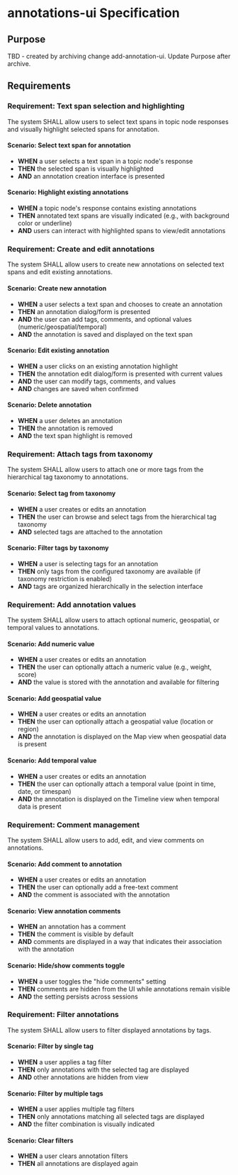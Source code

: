 # annotations-ui Specification

## Purpose
TBD - created by archiving change add-annotation-ui. Update Purpose after archive.
## Requirements
### Requirement: Text span selection and highlighting
The system SHALL allow users to select text spans in topic node responses and visually highlight selected spans for annotation.

#### Scenario: Select text span for annotation
- **WHEN** a user selects a text span in a topic node's response
- **THEN** the selected span is visually highlighted
- **AND** an annotation creation interface is presented

#### Scenario: Highlight existing annotations
- **WHEN** a topic node's response contains existing annotations
- **THEN** annotated text spans are visually indicated (e.g., with background color or underline)
- **AND** users can interact with highlighted spans to view/edit annotations

### Requirement: Create and edit annotations
The system SHALL allow users to create new annotations on selected text spans and edit existing annotations.

#### Scenario: Create new annotation
- **WHEN** a user selects a text span and chooses to create an annotation
- **THEN** an annotation dialog/form is presented
- **AND** the user can add tags, comments, and optional values (numeric/geospatial/temporal)
- **AND** the annotation is saved and displayed on the text span

#### Scenario: Edit existing annotation
- **WHEN** a user clicks on an existing annotation highlight
- **THEN** the annotation edit dialog/form is presented with current values
- **AND** the user can modify tags, comments, and values
- **AND** changes are saved when confirmed

#### Scenario: Delete annotation
- **WHEN** a user deletes an annotation
- **THEN** the annotation is removed
- **AND** the text span highlight is removed

### Requirement: Attach tags from taxonomy
The system SHALL allow users to attach one or more tags from the hierarchical tag taxonomy to annotations.

#### Scenario: Select tag from taxonomy
- **WHEN** a user creates or edits an annotation
- **THEN** the user can browse and select tags from the hierarchical tag taxonomy
- **AND** selected tags are attached to the annotation

#### Scenario: Filter tags by taxonomy
- **WHEN** a user is selecting tags for an annotation
- **THEN** only tags from the configured taxonomy are available (if taxonomy restriction is enabled)
- **AND** tags are organized hierarchically in the selection interface

### Requirement: Add annotation values
The system SHALL allow users to attach optional numeric, geospatial, or temporal values to annotations.

#### Scenario: Add numeric value
- **WHEN** a user creates or edits an annotation
- **THEN** the user can optionally attach a numeric value (e.g., weight, score)
- **AND** the value is stored with the annotation and available for filtering

#### Scenario: Add geospatial value
- **WHEN** a user creates or edits an annotation
- **THEN** the user can optionally attach a geospatial value (location or region)
- **AND** the annotation is displayed on the Map view when geospatial data is present

#### Scenario: Add temporal value
- **WHEN** a user creates or edits an annotation
- **THEN** the user can optionally attach a temporal value (point in time, date, or timespan)
- **AND** the annotation is displayed on the Timeline view when temporal data is present

### Requirement: Comment management
The system SHALL allow users to add, edit, and view comments on annotations.

#### Scenario: Add comment to annotation
- **WHEN** a user creates or edits an annotation
- **THEN** the user can optionally add a free-text comment
- **AND** the comment is associated with the annotation

#### Scenario: View annotation comments
- **WHEN** an annotation has a comment
- **THEN** the comment is visible by default
- **AND** comments are displayed in a way that indicates their association with the annotation

#### Scenario: Hide/show comments toggle
- **WHEN** a user toggles the "hide comments" setting
- **THEN** comments are hidden from the UI while annotations remain visible
- **AND** the setting persists across sessions

### Requirement: Filter annotations
The system SHALL allow users to filter displayed annotations by tags.

#### Scenario: Filter by single tag
- **WHEN** a user applies a tag filter
- **THEN** only annotations with the selected tag are displayed
- **AND** other annotations are hidden from view

#### Scenario: Filter by multiple tags
- **WHEN** a user applies multiple tag filters
- **THEN** only annotations matching all selected tags are displayed
- **AND** the filter combination is visually indicated

#### Scenario: Clear filters
- **WHEN** a user clears annotation filters
- **THEN** all annotations are displayed again

